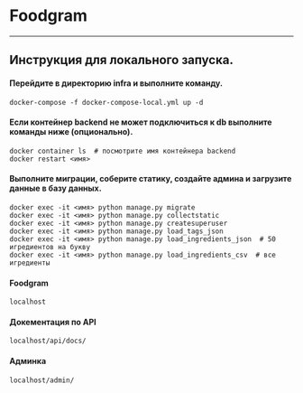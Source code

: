 # Foodgram
___
## Инструкция для локального запуска.

#### Перейдите в директорию infra и выполните команду.
```
docker-compose -f docker-compose-local.yml up -d
```
#### Если контейнер backend не может подключиться к db выполните команды ниже (опционально).
```
docker container ls  # посмотрите имя контейнера backend
docker restart <имя>
```
#### Выполните миграции, соберите статику, создайте админа и загрузите данные в базу данных.
```
docker exec -it <имя> python manage.py migrate
docker exec -it <имя> python manage.py collectstatic
docker exec -it <имя> python manage.py createsuperuser
docker exec -it <имя> python manage.py load_tags_json
docker exec -it <имя> python manage.py load_ingredients_json  # 50 игредиентов на букву
docker exec -it <имя> python manage.py load_ingredients_csv  # все игредиенты
```
#### Foodgram
```
localhost
```
#### Докементация по API
```
localhost/api/docs/
```
#### Админка
```
localhost/admin/
```

